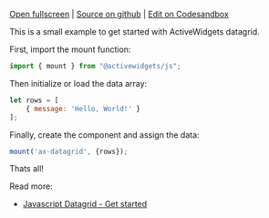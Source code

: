 
[Open fullscreen](/hello-world/) | [Source on github](https://github.com/activewidgets/js/tree/master/examples/hello-world) | [Edit on Codesandbox](https://codesandbox.io/s/github/activewidgets/js/tree/master/examples/hello-world)

This is a small example to get started with ActiveWidgets datagrid.

First, import the mount function:

```js
import { mount } from "@activewidgets/js";
```

Then initialize or load the data array:

```js
let rows = [
    { message: 'Hello, World!' }
];
```

Finally, create the component and assign the data:

```js
mount('ax-datagrid', {rows});
```

Thats all! 

Read more:

 - [Javascript Datagrid - Get started](https://docs.activewidgets.com/guide/env/js/)